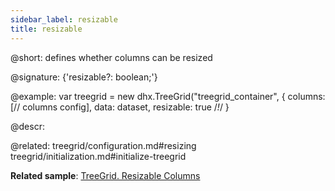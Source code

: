 ```yaml
---
sidebar_label: resizable
title: resizable
---          
```


@short: defines whether columns can be resized

@signature: {'resizable?: boolean;'}

@example: 
var treegrid = new dhx.TreeGrid("treegrid_container", {
    columns: [// columns config],
    data: dataset,
    resizable: true /*!*/
}


@descr: 

@related:
treegrid/configuration.md#resizing
treegrid/initialization.md#initialize-treegrid

**Related sample**: [TreeGrid. Resizable Columns](https://snippet.dhtmlx.com/vq3i9maq)